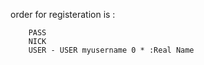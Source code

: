 order for registeration is :

        PASS 
        NICK
        USER - USER myusername 0 * :Real Name



